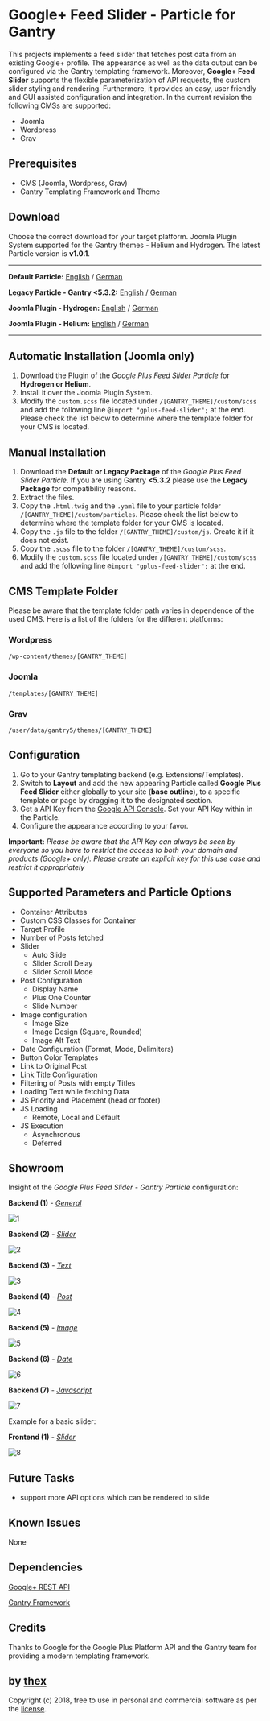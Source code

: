 # Google+ Feed Slider - Particle for Gantry
This projects implements a feed slider that fetches post data from an existing Google+ profile.  The appearance as well as the data output can be configured via the Gantry templating framework. Moreover, **Google+ Feed Slider** supports the flexible parameterization of API requests, the custom slider styling and rendering. Furthermore, it provides an easy, user friendly and GUI assisted configuration and integration. In the current revision the following CMSs are supported:
* Joomla
* Wordpress
* Grav

## Prerequisites
* CMS (Joomla, Wordpress, Grav)
* Gantry Templating Framework and Theme

## Download
Choose the correct download for your target platform. Joomla Plugin System supported for the Gantry themes - Helium and Hydrogen. The latest Particle version is **v1.0.1**.
___
**Default Particle:**
[English](https://github.com/thexmanxyz/Google-Plus-Feed-Slider-Gantry/releases/download/v1.0.1/gfs.particle.only.EN.v1.0.1.zip) / [German](https://github.com/thexmanxyz/Google-Plus-Feed-Slider-Gantry/releases/download/v1.0.1/gfs.particle.only.DE.v1.0.1.zip)

**Legacy Particle - Gantry <5.3.2:**
[English](https://github.com/thexmanxyz/Google-Plus-Feed-Slider-Gantry/releases/download/v1.0.1/gfs.particle.only.legacy.EN.v1.0.1.zip) / [German](https://github.com/thexmanxyz/Google-Plus-Feed-Slider-Gantry/releases/download/v1.0.1/gfs.particle.only.legacy.DE.v1.0.1.zip)

**Joomla Plugin - Hydrogen:**
[English](https://github.com/thexmanxyz/Google-Plus-Feed-Slider-Gantry/releases/download/v1.0.1/gfs.j3.hydrogen.EN.v1.0.1.zip) / [German](https://github.com/thexmanxyz/Google-Plus-Feed-Slider-Gantry/releases/download/v1.0.1/gfs.j3.hydrogen.DE.v1.0.1.zip)

**Joomla Plugin - Helium:**
[English](https://github.com/thexmanxyz/Google-Plus-Feed-Slider-Gantry/releases/download/v1.0.1/gfs.j3.helium.EN.v1.0.1.zip) / [German](https://github.com/thexmanxyz/Google-Plus-Feed-Slider-Gantry/releases/download/v1.0.1/gfs.j3.helium.DE.v1.0.1.zip)
___

## Automatic Installation (Joomla only)
1. Download the Plugin of the *Google Plus Feed Slider Particle* for **Hydrogen or Helium**.
2. Install it over the Joomla Plugin System.
3. Modify the `custom.scss` file located under `/[GANTRY_THEME]/custom/scss` and add the following line `@import "gplus-feed-slider";` at the end. Please check the list below to determine where the template folder for your CMS is located.

## Manual Installation
1. Download the **Default or Legacy Package** of the *Google Plus Feed Slider Particle*. If you are using Gantry **<5.3.2** please use the **Legacy Package** for compatibility reasons.
2. Extract the files.
3. Copy the `.html.twig` and the `.yaml` file to your particle folder `/[GANTRY_THEME]/custom/particles`. Please check the list below to determine where the template folder for your CMS is located.
4. Copy the `.js` file to the folder `/[GANTRY_THEME]/custom/js`. Create it if it does not exist.
5. Copy the `.scss` file to the folder `/[GANTRY_THEME]/custom/scss`.
6. Modify the `custom.scss` file located under `/[GANTRY_THEME]/custom/scss` and add the following line `@import "gplus-feed-slider";` at the end.

## CMS Template Folder
Please be aware that the template folder path varies in dependence of the used CMS. Here is a list of the folders for the different platforms:

### Wordpress
`/wp-content/themes/[GANTRY_THEME]`

### Joomla
`/templates/[GANTRY_THEME]`

### Grav
`/user/data/gantry5/themes/[GANTRY_THEME]`
   
## Configuration
1. Go to your Gantry templating backend (e.g. Extensions/Templates).
2. Switch to **Layout** and add the new appearing Particle called **Google Plus Feed Slider** either globally to your site (**base outline**), to a specific template or page by dragging it to the designated section.
3. Get a API Key from the [Google API Console](https://console.cloud.google.com/apis/dashboard). Set your API Key within in the Particle. 
4. Configure the appearance according to your favor.

**Important:** *Please be aware that the API Key can always be seen by everyone so you have to restrict the access to both your domain and products (Google+ only). Please create an explicit key for this use case and restrict it appropriately*
 
## Supported Parameters and Particle Options
* Container Attributes
* Custom CSS Classes for Container
* Target Profile
* Number of Posts fetched
* Slider 
  * Auto Slide
  * Slider Scroll Delay
  * Slider Scroll Mode
* Post Configuration
  * Display Name
  * Plus One Counter
  * Slide Number
* Image configuration
  * Image Size
  * Image Design (Square, Rounded)
  * Image Alt Text
* Date Configuration (Format, Mode, Delimiters)  
* Button Color Templates
* Link to Original Post
* Link Title Configuration
* Filtering of Posts with empty Titles
* Loading Text while fetching Data
* JS Priority and Placement (head or footer)
* JS Loading
  * Remote, Local and Default
* JS Execution
  * Asynchronous
  * Deferred

## Showroom
Insight of the *Google Plus Feed Slider - Gantry Particle* configuration:

**Backend (1)** - *[General](/screenshots/backend_general.png)*

![1](/screenshots/backend_general.png)

**Backend (2)** - *[Slider](/screenshots/backend_slider.png)*

![2](/screenshots/backend_slider.png)

**Backend (3)** - *[Text](/screenshots/backend_text.png)*

![3](/screenshots/backend_text.png)

**Backend (4)** - *[Post](/screenshots/backend_post.png)*

![4](/screenshots/backend_post.png)

**Backend (5)** - *[Image](/screenshots/backend_image.png)*

![5](/screenshots/backend_image.png)

**Backend (6)** - *[Date](/screenshots/backend_date.png)*

![6](/screenshots/backend_date.png)

**Backend (7)** - *[Javascript](/screenshots/backend_js.png)*

![7](/screenshots/backend_js.png)

Example for a basic slider:

**Frontend (1)** - *[Slider](/screenshots/frontend_slider.gif)*

![8](/screenshots/frontend_slider.png)

## Future Tasks
* support more API options which can be rendered to slide

## Known Issues
None

## Dependencies
[Google+ REST API](https://developers.google.com/+/web/api/rest/)

[Gantry Framework](http://gantry.org/)

## Credits
Thanks to Google for the Google Plus Platform API and the Gantry team for providing a modern templating framework.

## by [thex](https://github.com/thexmanxyz)
Copyright (c) 2018, free to use in personal and commercial software as per the [license](/LICENSE.md).
